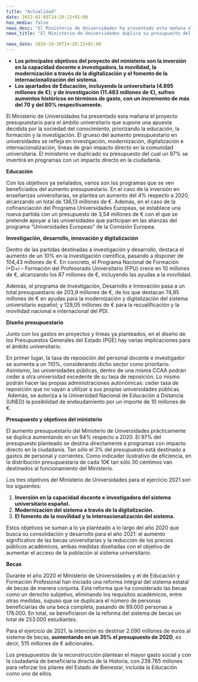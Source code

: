 ```yaml
---
title: "Actualidad"
date: 2022-02-08T14:20:22+01:00
has_media: false
news_desc: "El Ministerio de Universidades ha presentado esta mañana el proyecto presupuestario para el ámbito universitario que supone una apuesta decidida por la sociedad del conocimiento, priorizando la educación, la formación y la investigación. El grueso del aumento presupuestario en universidades se refleja en investigación, modernización, digitalización e internacionalización, líneas de gran impacto directo en la comunidad universitaria. El ministerio ve duplicado su presupuesto del cual un 97% se invertirá en programas con un impacto directo en la ciudadanía."
news_title: "El Ministerio de Universidades duplica su presupuesto del cual un 97% se invertirá en programas con impacto directo en la ciudadanía"

news_date: 2020-10-30T14:20:22+01:00
---
```

<ul>
<li><b>Los principales objetivos del proyecto del ministerio son la inversi&oacute;n en la capacidad docente e investigadora, la movilidad, la modernizaci&oacute;n a trav&eacute;s de la digitalizaci&oacute;n y el fomento de la internacionalizaci&oacute;n del sistema.</b></li>
<li><b>Los apartados de Educaci&oacute;n, incluyendo la universitaria (4.895 millones de &euro;); y de investigaci&oacute;n (11.483 millones de &euro;), sufren aumentos hist&oacute;ricos en t&eacute;rminos de gasto, con un incremento de m&aacute;s del 70 y del 80% respectivamente.</b></li>
</ul>
<p>El Ministerio de Universidades ha presentado esta ma&ntilde;ana el proyecto presupuestario para el &aacute;mbito universitario que supone una apuesta decidida por la sociedad del conocimiento, priorizando la educaci&oacute;n, la formaci&oacute;n y la investigaci&oacute;n. El grueso del aumento presupuestario en universidades se refleja en investigaci&oacute;n, modernizaci&oacute;n, digitalizaci&oacute;n e internacionalizaci&oacute;n, l&iacute;neas de gran impacto directo en la comunidad universitaria. El ministerio ve duplicado su presupuesto del cual un 97% se invertir&aacute; en programas con un impacto directo en la ciudadan&iacute;a.</p>
<p><b>Educaci&oacute;n</b></p>
<p>Con los objetivos ya se&ntilde;alados, varios son los programas que se ven beneficiados del aumento presupuestario. En el caso de la inversi&oacute;n en ense&ntilde;anzas universitarias, se plantea un aumento del 4% respecto a 2020, alcanzando un total de 136,13 millones de &euro;. Adem&aacute;s, en el caso de la cofinanciaci&oacute;n del Programa Universidades Europeas, se establece una nueva partida con un presupuesto de 3,54 millones de &euro; con el que se pretende apoyar a las universidades que participan en las alianzas del programa &ldquo;Universidades Europeas&rdquo; de la Comisi&oacute;n Europea.</p>
<p><b>Investigaci&oacute;n, desarrollo, innovaci&oacute;n y digitalizaci&oacute;n</b></p>
<p>Dentro de las partidas destinadas a investigaci&oacute;n y desarrollo, destaca el aumento de un 10% en la investigaci&oacute;n cient&iacute;fica, pasando a disponer de 104,43 millones de &euro;. En concreto, el Programa Nacional de Formaci&oacute;n I+D+i &ndash; Formaci&oacute;n del Profesorado Universitario (FPU) crece en 10 millones de &euro;, alcanzando los 87 millones de &euro;, incluyendo las ayudas a la movilidad.</p>
<p>Adem&aacute;s, el programa de Investigaci&oacute;n, Desarrollo e Innovaci&oacute;n pasa a un total presupuestario de 203,9 millones de &euro;, de los que destacan 74,85 millones de &euro; en ayudas para la modernizaci&oacute;n y digitalizaci&oacute;n del sistema universitario espa&ntilde;ol; y 129,05 millones de &euro; para la recualificaci&oacute;n y la movilidad nacional e internacional del PDI.</p>
<p><b>Dise&ntilde;o presupuestario</b></p>
<p>Junto con los gastos en proyectos y l&iacute;neas ya planteados, en el dise&ntilde;o de los Presupuestos Generales del Estado (PGE) hay varias implicaciones para el &aacute;mbito universitario.</p>
<p>En primer lugar, la tasa de reposici&oacute;n del personal docente e investigador se aumenta a un 110%, considerando dicho sector como prioritario. Asimismo, las universidades p&uacute;blicas, dentro de una misma CCAA podr&aacute;n ceder a otra universidad excedente de su tasa de reposici&oacute;n. Lo mismo podr&aacute;n hacer las propias administraciones auton&oacute;micas: ceder tasa de reposici&oacute;n que no vayan a utilizar a sus propias universidades p&uacute;blicas. &nbsp;Adem&aacute;s, se autoriza a la Universidad Nacional de Educaci&oacute;n a Distancia (UNED) la posibilidad de endeudamiento por un importe de 10 millones de &euro;.</p>
<p><b>Presupuesto y objetivos del ministerio</b></p>
<p>El aumento presupuestario del Ministerio de Universidades pr&aacute;cticamente se duplica aumentando en un 94% respecto a 2020. El 97% del presupuesto planteado se destina directamente a programas con impacto directo en la ciudadan&iacute;a. Tan s&oacute;lo el 3% del presupuesto est&aacute; destinado a gastos de personal y corrientes. Como indicador ilustrativo de eficiencia, en la distribuci&oacute;n presupuestaria de cada 10&euro; tan s&oacute;lo 30 c&eacute;ntimos van destinados al funcionamiento del Ministerio.</p>
<p>Los tres objetivos del Ministerio de Universidades para el ejercicio 2021 son los siguientes:</p>
<ol>
<li><b>Inversi&oacute;n en la capacidad docente e investigadora del sistema universitario espa&ntilde;ol.</b></li>
<li><b>Modernizaci&oacute;n del sistema a trav&eacute;s de la digitalizaci&oacute;n.</b></li>
<li><b>El fomento de la movilidad y la internacionalizaci&oacute;n del sistema.</b></li>
</ol>
<p>Estos objetivos se suman a lo ya planteado a lo largo del a&ntilde;o 2020 que busca su consolidaci&oacute;n y desarrollo para el a&ntilde;o 2021: el aumento significativo de las becas universitarias y la reducci&oacute;n de los precios p&uacute;blicos acad&eacute;micos, ambas medidas dise&ntilde;adas con el objetivo de aumentar el acceso de la poblaci&oacute;n al sistema universitario.</p>
<p><b>Becas</b></p>
<p>Durante el a&ntilde;o 2020 el Ministerio de Universidades y el de Educaci&oacute;n y Formaci&oacute;n Profesional han iniciado una reforma integral del sistema estatal de becas de manera conjunta. Esta reforma que ha considerado las becas como un derecho subjetivo, eliminando los requisitos acad&eacute;micos, entre otras medidas, supuso que se duplicara el n&uacute;mero de personas beneficiarias de una beca completa, pasando de 89.000 personas a 176.000. En total, se beneficiaron de la reforma del sistema de becas un total de 253.000 estudiantes.</p>
<p>Para el ejercicio de 2021, la intenci&oacute;n es destinar 2.090 millones de euros al sistema de becas,<span>&nbsp;</span><b>aumentando en un 35% el presupuesto de 2020</b>, es decir, 515 millones de &euro; adicionales.</p>
<p>Los presupuestos de la reconstrucci&oacute;n plantean el mayor gasto social y con la ciudadan&iacute;a de beneficiaria directa de la Historia, con 239.765 millones para reforzar los pilares del Estado de Bienestar, incluida la Educaci&oacute;n como uno de ellos.</p>